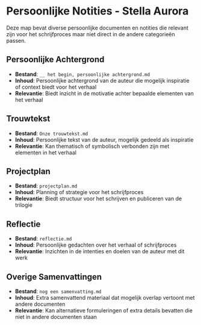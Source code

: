 # Persoonlijke Notities - Stella Aurora

Deze map bevat diverse persoonlijke documenten en notities die relevant zijn voor het schrijfproces maar niet direct in de andere categorieën passen.

## Persoonlijke Achtergrond

- **Bestand**: `__ het begin, persoonlijke achtergrond.md`
- **Inhoud**: Persoonlijke achtergrond van de auteur die mogelijk inspiratie of context biedt voor het verhaal
- **Relevantie**: Biedt inzicht in de motivatie achter bepaalde elementen van het verhaal

## Trouwtekst

- **Bestand**: `Onze trouwtekst.md`
- **Inhoud**: Persoonlijke tekst van de auteur, mogelijk gedeeld als inspiratie
- **Relevantie**: Kan thematisch of symbolisch verbonden zijn met elementen in het verhaal

## Projectplan

- **Bestand**: `projectplan.md`
- **Inhoud**: Planning of strategie voor het schrijfproces
- **Relevantie**: Biedt structuur voor het schrijven en publiceren van de trilogie

## Reflectie

- **Bestand**: `reflectie.md`
- **Inhoud**: Persoonlijke gedachten over het verhaal of schrijfproces
- **Relevantie**: Inzichten in de intenties en doelen van de auteur met dit werk

## Overige Samenvattingen

- **Bestand**: `nog een samenvatting.md`
- **Inhoud**: Extra samenvattend materiaal dat mogelijk overlap vertoont met andere documenten
- **Relevantie**: Kan alternatieve formuleringen of extra details bevatten die niet in andere documenten staan